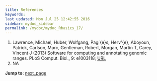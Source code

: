```yaml
---
title: References
keywords: 
last_updated: Mon Jul 25 12:42:55 2016
sidebar: mydoc_sidebar
permalink: /mydoc/mydoc_Rbasics_17/
---
```

 
1. Lawrence, Michael, Huber, Wolfgang, Pag\`{e}s, Herv\'{e}, Aboyoun, Patrick, Carlson, Marc, Gentleman, Robert, Morgan, Martin T, Carey, Vincent J (2013) Software for computing and annotating genomic ranges. PLoS Comput. Biol., 9: e1003118; [URL](http://dx.doi.org/10.1371/journal.pcbi.1003118)
2. NA
<div class="tags">
<b>Jump to: </b>
<a href="../../mydoc/mydoc_Rbasics_01/" class="btn btn-default navbar-btn cursorNorm" role="button">next_page</a>
</div>
